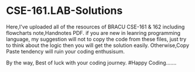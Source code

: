 # CSE-161.LAB-Solutions
Here,I've uploaded all of the resources of BRACU CSE-161 & 162 including flowcharts note,Handnotes PDF. 
if you are new in leanring programming language, my suggestion will not to copy the code from these files,
just try to think about the logic
then you will get the solution easily.
Otherwise,Copy Paste tendency will ruin your coding enthusisum.

By the way,
Best of luck with your coding journey.
#Happy Coding.......
